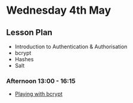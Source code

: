 # Wednesday 4th May

## Lesson Plan

+ Introduction to Authentication & Authorisation
+ bcrypt
+ Hashes
+ Salt

### Afternoon 13:00 - 16:15

+ [Playing with bcrypt](https://github.com/FrancoSpeziali/security-playing-with-bcrypt)
